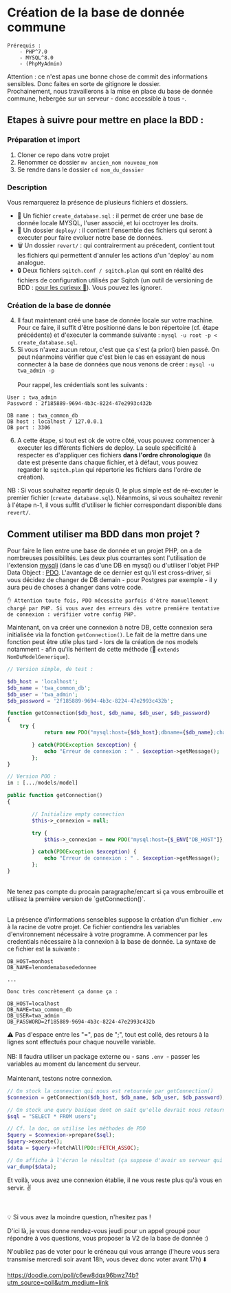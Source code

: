 # Création de la base de donnée commune

```
Prérequis :
    - PHP^7.0
    - MYSQL^8.0
    - (PhpMyAdmin)
```
Attention : ce n'est apas une bonne chose de commit des informations sensibles. Donc faites en sorte de gitignore le dossier. <br>
Prochainement, nous travaillerons à la mise en place du base de donnée commune, hebergée sur un serveur - donc accessible à tous -.

## Etapes à suivre pour mettre en place la BDD :

### Préparation et import
1. Cloner ce repo dans votre projet
2. Renommer ce dossier `mv ancien_nom nouveau_nom`
3. Se rendre dans le dossier `cd nom_du_dossier`

### Description
Vous remarquerez la présence de plusieurs fichiers et dossiers.
- 🦸  Un fichier `create_database.sql` : il permet de créer une base de donnée locale MYSQL, l'user associé, et lui occtroyer les droits.
- 📝 Un dossier `deploy/` : il contient l'ensemble des fichiers qui seront à executer pour faire evoluer notre base de données.
- 🗑 Un dossier `revert/` : qui contrairerment au précedent, contient tout les fichiers qui permettent d'annuler les actions d'un 'deploy' au nom analogue.
- 🔒 Deux fichiers `sqitch.conf / sqitch.plan` qui sont en réalité des fichiers de configuration utilisés par Sqitch (un outil de versioning de BDD : [pour les curieux 🚀](https://sqitch.org/)). Vous pouvez les ignorer.

### Création de la base de donnée
4. Il faut maintenant créé une base de donnée locale sur votre machine. Pour ce faire, il suffit d'être positionné dans le bon répertoire (cf. étape précédente) et d'executer la commande suivante : `mysql -u root -p < create_database.sql`.
5. Si vous n'avez aucun retour, c'est que ça s'est (a priori) bien passé. On peut néanmoins vérifier que c'est bien le cas en essayant de nous connecter à la base de données que nous venons de créer : `mysql -u twa_admin -p` <br> <br>
Pour rappel, les crédentials sont les suivants : <br>
```
User : twa_admin
Password : 2f185889-9694-4b3c-8224-47e2993c432b

DB name : twa_common_db
DB host : localhost / 127.0.0.1
DB port : 3306
```

6. A cette étape, si tout est ok de votre côté, vous pouvez commencer à executer les différents fichiers de deploy. La seule spécificité à respecter es d'appliquer ces fichiers **dans l'ordre chronologique** (la date est présente dans chaque fichier, et à défaut, vous pouvez regarder le `sqitch.plan` qui répertorie les fichiers dans l'ordre de création).

NB : Si vous souhaitez repartir depuis 0, le plus simple est de ré-excuter le premier fichier (`create_database.sql`). Néanmoins, si vous souhaitez revenir à l'étape n-1, il vous suffit d'utiliser le fichier correspondant disponible dans `revert/`.

## Comment utiliser ma BDD dans mon projet ?

Pour faire le lien entre une base de donnée et un projet PHP, on a de nombreuses possibilités. Les deux plus courrantes sont l'utilisation de l'extension [mysqli](https://www.php.net/manual/fr/book.mysqli.php) (dans le cas d'une DB en mysql) ou d'utiliser l'objet PHP Data Object : [PDO](https://www.php.net/manual/fr/book.pdo.php).
L'avantage de ce dernier est qu'il est cross-driver, si vous décidez de changer de DB demain - pour Postgres par exemple - il y aura peu de choses à changer dans votre code.

```
✋ Attention toute fois, PDO nécessite parfois d'être manuellement chargé par PHP. Si vous avez des erreurs dès votre première tentative de connexion : vérifiier votre config PHP.
```

Maintenant, on va créer une connexion à notre DB, cette connexion sera initialisée via la fonction `getConnection()`. Le fait de la mettre dans une fonction peut être utile plus tard - lors de la création de nos models notamment - afin qu'ils héritent de cette méthode (👋  `extends NomDuModelGenerique`).
```php
// Version simple, de test :

$db_host = 'localhost';
$db_name = 'twa_common_db';
$db_user = 'twa_admin';
$db_password = '2f185889-9694-4b3c-8224-47e2993c432b';

function getConnection($db_host, $db_name, $db_user, $db_password)
{
    try {
            return new PDO("mysql:host={$db_host};dbname={$db_name};charset=utf8", $db_user, $db_password);

        } catch(PDOException $exception) {
            echo "Erreur de connexion : " . $exception->getMessage();
        };
}

// Version POO :
in : [.../models/model]

public function getConnection()
{

        // Initialize empty connection
        $this->_connexion = null;

        try {
            $this->_connexion = new PDO("mysql:host={$_ENV["DB_HOST"]};dbname={$_ENV["DB_NAME"]};charset=utf8", $_ENV["DB_USER"], $_ENV["DB_PASSWORD"]);

        } catch(PDOException $exception) {
            echo "Erreur de connexion : " . $exception->getMessage();
        };
}
```
<br>
Ne tenez pas compte du procain paragraphe/encart si ça vous embrouille et utilisez la première version de `getConnection()`. <br> <br>

La présence d'informations senseibles suppose la création d'un fichier `.env` à la racine de votre projet. Ce fichier contiendra les variables d'environnement nécessaire à votre programme. A commencer par les credentials nécessaire à la connexion à la base de donnée.
La syntaxe de ce fichier est la suivante :
```env
DB_HOST=monhost
DB_NAME=lenomdemabasededonnee

...

Donc très concrètement ça donne ça :

DB_HOST=localhost
DB_NAME=twa_common_db
DB_USER=twa_admin
DB_PASSWORD=2f185889-9694-4b3c-8224-47e2993c432b
```
⚠️ Pas d'espace entre les "=", pas de ";", tout est collé, des retours à la lignes sont effectués pour chaque nouvelle variable. <br> <br>
NB: Il faudra utiliser un package externe ou - sans `.env `- passer les variables au moment du lancement du serveur. <br> <br>
Maintenant, testons notre connexion.
```php
// On stock la connexion qui nous est retournée par getConnection()
$connexion = getConnection($db_host, $db_name, $db_user, $db_password);

// On stock une query basique dont on sait qu'elle devrait nous retourner qqch
$sql = "SELECT * FROM users";

// Cf. la doc, on utilise les méthodes de PDO
$query = $connexion->prepare($sql);
$query->execute();
$data = $query->fetchAll(PDO::FETCH_ASSOC);

// On affiche à l'écran le résultat (ça suppose d'avoir un serveur qui tourne, via : php -S localhost:8000 par exemple, puis pour visualiser : http://localhost:8000/nomduscript.php)
var_dump($data);
```
Et voilà, vous avez une connexion établie, il ne vous reste plus qu'à vous en servir. ✌️

<br>

💡 Si vous avez la moindre question, n'hesitez pas ! <br>

D'ici là, je vous donne rendez-vous jeudi pour un appel groupé pour répondre à vos questions, vous proposer la V2 de la base de donnée :)

N'oubliez pas de voter pour le créneau qui vous arrange (l'heure vous sera transmise mercredi soir avant 18h, vous devez donc voter avant 17h) ⬇️

https://doodle.com/poll/c6ew8dqx96bwz74b?utm_source=poll&utm_medium=link
